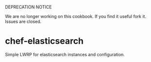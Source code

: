 DEPRECATION NOTICE

We are no longer working on this cookbook. If you find it useful fork it. Issues are closed.

chef-elasticsearch
==================

Simple LWRP for elasticsearch instances and configuration.
